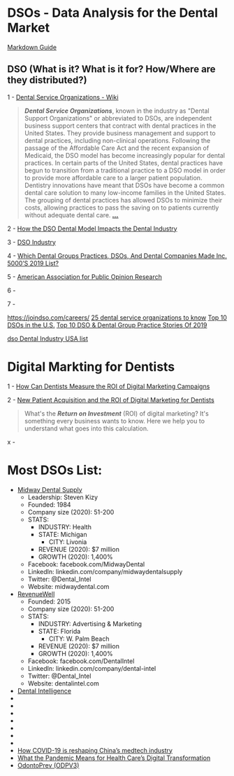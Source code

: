 # DSOs - Data Analysis for the Dental Market


[Markdown Guide](https://www.markdownguide.org/)


## DSO (What is it? What is it for? How/Where are they distributed?)
1 - [Dental Service Organizations - Wiki](https://en.wikipedia.org/wiki/Dental_Service_Organizations)
>***Dental Service Organizations***, known in the industry as "Dental Support Organizations" or abbreviated to DSOs, are independent business support centers that contract with dental practices in the United States. They provide business management and support to dental practices, including non-clinical operations.
Following the passage of the Affordable Care Act and the recent expansion of Medicaid, the DSO model has become increasingly popular for dental practices. In certain parts of the United States, dental practices have begun to transition from a traditional practice to a DSO model in order to provide more affordable care to a larger patient population. Dentistry innovations have meant that DSOs have become a common dental care solution to many low-income families in the United States. The grouping of dental practices has allowed DSOs to minimize their costs, allowing practices to pass the saving on to patients currently without adequate dental care. [***...***](https://github.com/igoralves1/Dental-Informatics/tree/main/DSO/Digital-Marketing/1)

2 - [How the DSO Dental Model Impacts the Dental Industry](https://www.planetdds.com/blog/how-the-dso-dental-model-impacts-the-dental-industry)

3 - [DSO Industry](https://www.theadso.org/about-dsos/)

4 - [Which Dental Groups Practices, DSOs, And Dental Companies Made Inc. 5000’S 2019 List?](https://groupdentistrynow.com/dso-group-blog/which-dental-groups-practices-dsos-and-dental-companies-made-inc-5000s-2019-list/)

5 - [American Association for Public Opinion Research](https://www.aapor.org/)

6 - 

7 - []()


https://joindso.com/careers/
[25 dental service organizations to know](https://www.beckersdental.com/dso-dpms/34628-25-dental-service-organizations-to-know.html)
[Top 10 DSOs in the U.S.](https://www.planetdds.com/blog/top-10-dsos-in-the-u.s)
[Top 10 DSO & Dental Group Practice Stories Of 2019](https://groupdentistrynow.com/dso-group-blog/top-10-dso-dental-group-practice-stories-of-2019/)

[dso Dental Industry USA list](https://www.google.com/search?q=dso+Dental+Industry+USA+list&oq=dso+Dental+Industry+USA+list&aqs=chrome..69i57j33l2.6184j0j7&sourceid=chrome&ie=UTF-8)

# Digital Markting for Dentists
1 - [How Can Dentists Measure the ROI of Digital Marketing Campaigns](https://profitable-dentistry.com/roi-of-dental-marketing/)

2 - [New Patient Acquisition and the ROI of Digital Marketing for Dentists](https://blog.adeptmarketing.com/new-patient-acquisition-and-the-roi-of-digital-marketing-for-dentists/)
>What's the ***Return on Investment*** (ROI) of digital marketing? It's something every business wants to know. Here we help you to understand what goes into this calculation.

x - []()

# Most DSOs List:

- [Midway Dental Supply](https://www.inc.com/profile/midway-dental-supply)
    - Leadership: Steven Kizy
    - Founded: 1984
    - Company size (2020): 51-200
    - STATS:
      - INDUSTRY: Health
      - STATE: Michigan
        - CITY: Livonia
      - REVENUE (2020): $7 million
      - GROWTH (2020): 1,400%
    - Facebook: facebook.com/MidwayDental
    - LinkedIn: linkedin.com/company/midwaydentalsupply
    - Twitter: @Dental_Intel
    - Website: midwaydental.com
- [RevenueWell](https://www.inc.com/profile/revenuewell)
    - Founded: 2015
    - Company size (2020): 51-200
    - STATS:
      - INDUSTRY: Advertising & Marketing
      - STATE: Florida
        - CITY: W. Palm Beach
      - REVENUE (2020): $7 million
      - GROWTH (2020): 1,400%
    - Facebook: facebook.com/DentalIntel
    - LinkedIn: linkedin.com/company/dental-intel
    - Twitter: @Dental_Intel
    - Website: dentalintel.com
- [Dental Intelligence](https://www.inc.com/profile/dental-intelligence)
- []()
- []()
- []()
- []()
- []()
- []()
- []()
- [How COVID-19 is reshaping China’s medtech industry](https://www.mckinsey.com/featured-insights/china/how-covid-19-is-reshaping-chinas-medtech-industry)
- [What the Pandemic Means for Health Care’s Digital Transformation](https://hbr.org/2020/12/what-the-pandemic-means-for-health-cares-digital-transformation)
- [OdontoPrev (ODPV3)](https://comoinvestir.thecap.com.br/odontoprev-odpv3-pagara-r-83-1-milhoes-de-dividendos-em-outubro/)
